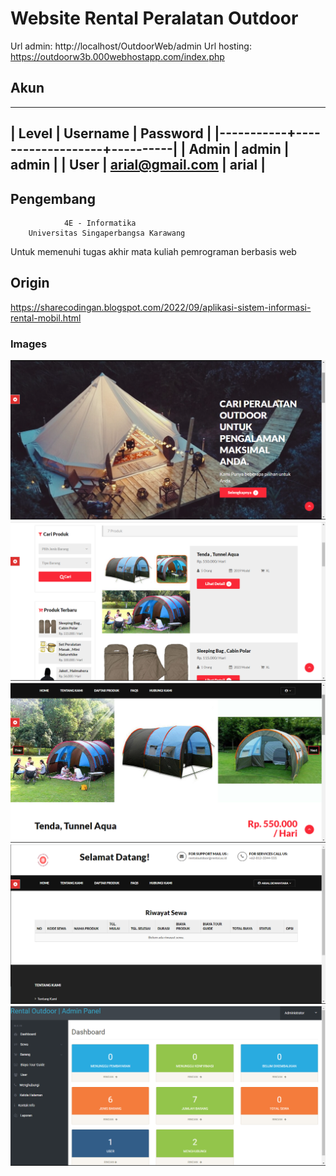 # Website Rental Peralatan Outdoor 
Url admin: http://localhost/OutdoorWeb/admin
Url hosting: https://outdoorw3b.000webhostapp.com/index.php

## Akun
--------------------------------------------
|   Level   |     Username      | Password |
|-----------+-------------------+----------|
| Admin     |  admin            | admin    |
| User      |  arial@gmail.com  | arial    |
--------------------------------------------

## Pengembang
                4E - Informatika 
        Universitas Singaperbangsa Karawang
Untuk memenuhi tugas akhir mata kuliah pemrograman berbasis web

## Origin 
https://sharecodingan.blogspot.com/2022/09/aplikasi-sistem-informasi-rental-mobil.html

### Images
![dashboard](sneakpeak/Img1.png)
![daftar produk](sneakpeak/Img2.png)
![produk](sneakpeak/Img3.png)
![sewa](sneakpeak/Img4.png)
![admin](sneakpeak/Img5.png)